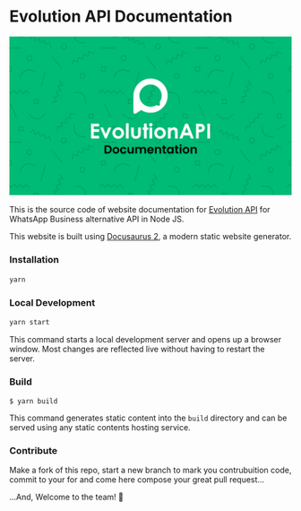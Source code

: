 # Evolution API Documentation

![Evolution API Documentation](/static/img/og-image.jpg?raw=true)

This is the source code of website documentation for [Evolution API](https://evolution-api.com) for WhatsApp Business alternative API in Node JS.

This website is built using [Docusaurus 2](https://docusaurus.io/), a modern static website generator.

### Installation

```sh
yarn
```

### Local Development

```sh
yarn start
```

This command starts a local development server and opens up a browser window. Most changes are reflected live without having to restart the server.

### Build

```
$ yarn build
```

This command generates static content into the `build` directory and can be served using any static contents hosting service.

### Contribute

Make a fork of this repo, start a new branch to mark you contrubuition code, commit to your for and come here compose your great pull request...

...And, Welcome to the team! 🎉
